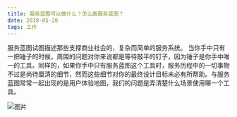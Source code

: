 ```yaml
---
title: 服务蓝图可以做什么？怎么画服务蓝图？
date: 2018-05-28
tags: 工作
---
```


服务蓝图试图描述那些支撑商业社会的，复杂而简单的服务系统。
当你手中只有一把锤子的时候，周围的问题对你来说都是等待敲平的钉子，因为锤子是你手中唯一的工具。同样的，如果你手中只有服务蓝图这个工具时，服务历程中的一切事物不过是尚待厘清的细节，然而这些细节对你的最终设计目标未必有所帮助。与服务蓝图常常一起出现的是用户体验地图，我们的问题是弄清楚什么场景使用哪一个工具。
 <!-- more -->

![图片](https://media.nngroup.com/media/editor/2017/08/22/nng-service-blueprint-example.png)

####
